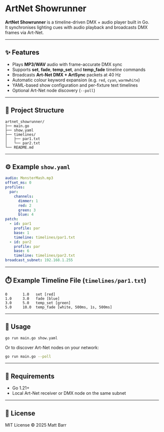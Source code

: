 # ArtNet Showrunner

**ArtNet Showrunner** is a timeline-driven DMX + audio player built in Go.  
It synchronises lighting cues with audio playback and broadcasts DMX frames via Art-Net.

---

## ✨ Features

- Plays **MP3/WAV** audio with frame-accurate DMX sync  
- Supports **set**, **fade**, **temp_set**, and **temp_fade** timeline commands  
- Broadcasts **Art-Net DMX + ArtSync** packets at 40 Hz  
- Automatic colour keyword expansion (e.g. `red`, `cyan`, `warmwhite`)  
- YAML-based show configuration and per-fixture text timelines  
- Optional Art-Net node discovery (`--poll`)

---

## 📂 Project Structure

```
artnet_showrunner/
├── main.go
├── show.yaml
├── timelines/
│   ├── par1.txt
│   └── par2.txt
└── README.md
```

---

## ⚙️ Example `show.yaml`

```yaml
audio: MonsterMash.mp3
offset_ms: 0
profiles:
  par:
    channels:
      dimmer: 1
      red: 2
      green: 3
      blue: 4
patch:
  - id: par1
    profile: par
    base: 1
    timeline: timelines/par1.txt
  - id: par2
    profile: par
    base: 6
    timeline: timelines/par2.txt
broadcast_subnet: 192.168.1.255
```

---

## ⏱️ Example Timeline File (`timelines/par1.txt`)

```
0       1.0   set [red]
1.0     3.0   fade [blue]
3.0     5.0   temp_set [green]
5.0     10.0  temp_fade [white, 500ms, 1s, 500ms]
```

---

## 🚀 Usage

```bash
go run main.go show.yaml
```

Or to discover Art-Net nodes on your network:

```bash
go run main.go --poll
```

---

## 🧰 Requirements
- Go 1.21+
- Local Art-Net receiver or DMX node on the same subnet  

---

## 📜 License
MIT License © 2025 Matt Barr
